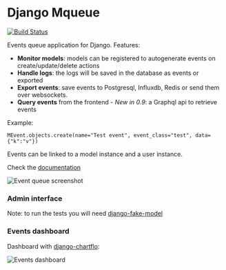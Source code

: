 # Django Mqueue

[![Build Status](https://travis-ci.org/synw/django-mqueue.svg?branch=master)](https://travis-ci.org/synw/django-mqueue)

Events queue application for Django. Features:

- **Monitor models**: models can be registered to autogenerate events on create/update/delete actions
- **Handle logs**: the logs will be saved in the database as events or exported
- **Export events**: save events to Postgresql, Influxdb, Redis or send them over websockets.
- **Query events** from the frontend - *New in 0.9*: a Graphql api to retrieve events

Example:

   ```pyhton
   MEvent.objects.create(name="Test event", event_class="test", data={"k":"v"})
   ```

Events can be linked to a model instance and a user instance.

Check the [documentation](http://django-mqueue.readthedocs.org/en/latest/)

![Event queue screenshot](https://raw.github.com/synw/django-mqueue/master/docs/_static/events_list.png)

### Admin interface

Note: to run the tests you will need [django-fake-model](https://github.com/erm0l0v/django-fake-model)

### Events dashboard

Dashboard with [django-chartflo](https://github.com/synw/django-chartflo):

![Events dashboard](https://github.com/synw/django-mqueue/blob/dashboard/docs/_static/events_dashboard.png)
